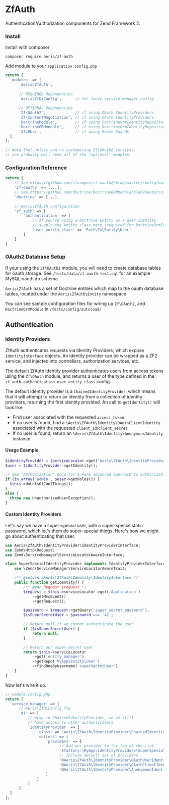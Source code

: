 # ZfAuth

Authentication/Authorization components for Zend Framework 2.

### Install

Install with composer

```
composer require aeris/zf-auth
```

Add module to your `application.config.php`

```php
return [
  'modules' => [
	  'Aeris\ZfAuth',
      
      // REQUIRED Dependencies
      'Aeris\ZfDiConfig',      // for fancy service manager config
      
      // OPTIONAL Dependencies
      'Zf\OAuth2',             // if using OAuth IdentityProviders
      'Zf\ContentNegotiation', // if using OAuth IdentityProviders
      'DoctrineModule',        // if using DoctrineOrmIdentityRepository
      'DoctrineORMmodule',     // if using DoctrineOrmIdentityRepository
      'ZfcRbac',               // if using Route Guards
  ]
];

// Note that unless you're customizing Zf\OAuth2 services, 
// you probably will need all of the "optional" modules.
```

### Configuration Reference

```php
return [
    // See https://github.com/zfcampus/zf-oauth2/blob/master/config/oauth2.local.php.dist
	'zf-oauth2' => [...],
	// See https://github.com/doctrine/DoctrineORMModule/blob/master/config/module.config.php
	'doctrine' => [...],
	
	// Aeris\ZfAuth configuration
	'zf_auth' => [
		'authentication' => [
		    // If you're using a Doctrine Entity as a user identity,
		    // supply the entity class here (required for DoctrineOrmIdentityRepository).
			'user_entity_class' => 'Path\To\Entity\User'
		]
	]
]
```

### OAuth2 Database Setup

If your using the `Zf\OAuth2` module, you will need to create database tables for oauth storage. See `/tests/data/zf-oauth-test.sql` for an example MySQL oauth db schema.

`Aeris\ZfAuth` has a set of Doctrine entities which map to the oauth database tables, located under the `Aeris\ZfAuth\Entity` namespace. 

You can see sample configuration files for wiring up `Zf\OAuth2`, and `DoctrineOrmModule` in `/tests/config/autoload/`

## Authentication


### Identity Providers

ZfAuth authenticates requests via Identity Providers, which expose `IdentityInterface` objects. An identity provider can be wrapped as a ZF2 service, and injected into controllers, authorization services, etc.

The default ZfAuth identity provider authenticates users from access tokens using the `Zf\OAuth` module, and returns a user of the type defined in the `zf_auth.authentication.user_entity_class` config.

The default identity provider is a `ChainedIdentityProvider`, which means that it will attempt to return an identity from a collection of identity providers, returning the first identity provided. An call to `getIdentity()` will look like:

* Find user associated with the requested `access_token`
* If no user is found, find a `\Aeris\ZfAuth\Identity\OAuthClientIdentity` associated with the requested `client_id`/`client_secret`
* If no user is found, return an `\Aeris\ZfAuth\Identity\AnonymousIdentity` instance


#### Usage Example

```php
$identityProvider = $serviceLocator->get('Aeris\ZfAuth\IdentityProvider');
$user = $identityProvider->getIdentity();

// See "Authorization" docs for a more advanced approach to authorization.
if (in_array('admin', $user->getRoles()) {
  $this->doLotsOfCoolThings();
}
else {
  throw new UnauthorizedUserException();
}
```


#### Custom Identity Providers

Let's say we have a super-special user, with a super-special static password, which let's them do super-special things. Here's how we might go about authenticating that user.

```php
use Aeris\ZfAuth\IdentityProvider\IdentityProviderInterface;
use Zend\Http\Request;
use Zend\ServiceManager\ServiceLocatorAwareInterface;

class SuperSpecialIdentityProvider implements IdentityProviderInterface, ServiceLocatorAwareInterface {
	use \Zend\ServiceManager\ServiceLocatorAwareTrait;

	/** @return \Aeris\ZfAuth\Identity\IdentityInterface */
	public function getIdentity() {
		/** @var Request $request */
		$request = $this->serviceLocator->get('Application')
			->getMvcEvent()
			->getRequest();

		$password = $request->getQuery('super_secret_password');
		$isSuperSecretUser = $password === '42';

		// Return null if we cannot authenticate the user
		if ($isSuperSecretUser) {
			return null;
		}

		// Return our super-secret user
		return $this->serviceLocator
			->get('entity_manager')
			->getRepo('MyApp\Entity\User')
			->findOneByUsername('superSecretUser');
	}
}
```


Now let's wire it up.

```php
// module.config.php
return [
  'service_manager' => [
	  // Aeris\ZfDiConfig ftw
	  'di' => [
		  // Wrap in ChainedIdentityProvider, so we still
		  // have access to other authenticators
		  'IdentityProvider' => [
			  'class' => 'Aeris\ZfAuth\IdentityProvider\ChainedIdentityProvider',
			  'setters' => [
				  'providers' => [
						// Add our provider to the top of the list
						'$factory:\MyApp\IdentityProviders\SuperSpecialIdentityProvider'
						// Include default set of providers	             
						'@Aeris\ZfAuth\IdentityProvider\OAuthUserIdentityProvider',
						'@Aeris\ZfAuth\IdentityProvider\OAuthClientIdentityProvider',
						'@Aeris\ZfAuth\IdentityProvider\AnonymousIdentityProvider'
				  ]
			  ]
		  ]
	  ]
  ]
];
```
